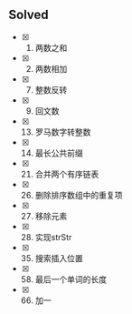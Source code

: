 ## Solved

- [x] 1. 两数之和
- [x] 2. 两数相加
- [x] 7. 整数反转
- [x] 9. 回文数 
- [x] 13. 罗马数字转整数
- [x] 14. 最长公共前缀
- [x] 21. 合并两个有序链表
- [x] 26. 删除排序数组中的重复项 
- [x] 27. 移除元素 
- [x] 28. 实现strStr
- [x] 35. 搜索插入位置 
- [x] 58. 最后一个单词的长度 
- [x] 66. 加一
   
